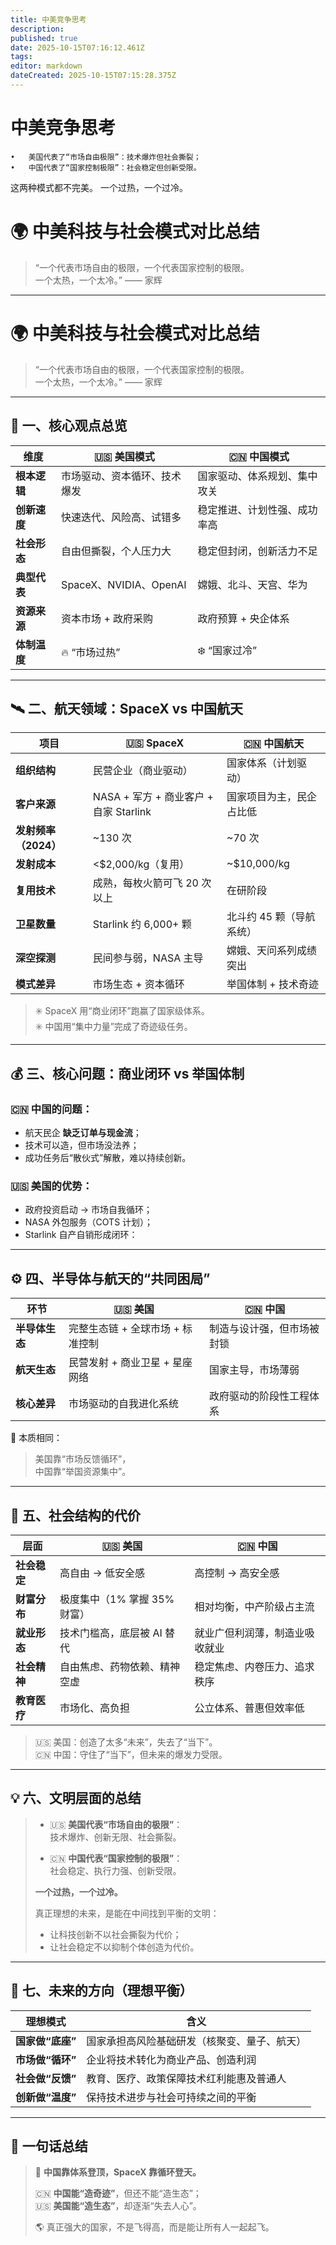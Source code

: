 ```yaml
---
title: 中美竞争思考
description: 
published: true
date: 2025-10-15T07:16:12.461Z
tags: 
editor: markdown
dateCreated: 2025-10-15T07:15:28.375Z
---
```


# 中美竞争思考
	•	美国代表了“市场自由极限”：技术爆炸但社会撕裂；
	•	中国代表了“国家控制极限”：社会稳定但创新受限。

这两种模式都不完美。
一个过热，一个过冷。 

# 🌍 中美科技与社会模式对比总结

> “一个代表市场自由的极限，一个代表国家控制的极限。  
> 一个太热，一个太冷。” —— 家辉

---

# 🌍 中美科技与社会模式对比总结

> “一个代表市场自由的极限，一个代表国家控制的极限。  
> 一个太热，一个太冷。” —— 家辉

---

## 🚀 一、核心观点总览

| 维度 | 🇺🇸 美国模式 | 🇨🇳 中国模式 |
|------|--------------|--------------|
| **根本逻辑** | 市场驱动、资本循环、技术爆发 | 国家驱动、体系规划、集中攻关 |
| **创新速度** | 快速迭代、风险高、试错多 | 稳定推进、计划性强、成功率高 |
| **社会形态** | 自由但撕裂，个人压力大 | 稳定但封闭，创新活力不足 |
| **典型代表** | SpaceX、NVIDIA、OpenAI | 嫦娥、北斗、天宫、华为 |
| **资源来源** | 资本市场 + 政府采购 | 政府预算 + 央企体系 |
| **体制温度** | 🔥 “市场过热” | ❄️ “国家过冷” |

---

## 🛰️ 二、航天领域：SpaceX vs 中国航天

| 项目 | 🇺🇸 SpaceX | 🇨🇳 中国航天 |
|-------|-------------|---------------|
| **组织结构** | 民营企业（商业驱动） | 国家体系（计划驱动） |
| **客户来源** | NASA + 军方 + 商业客户 + 自家 Starlink | 国家项目为主，民企占比低 |
| **发射频率（2024）** | ~130 次 | ~70 次 |
| **发射成本** | <$2,000/kg（复用） | ~$10,000/kg |
| **复用技术** | 成熟，每枚火箭可飞 20 次以上 | 在研阶段 |
| **卫星数量** | Starlink 约 6,000+ 颗 | 北斗约 45 颗（导航系统） |
| **深空探测** | 民间参与弱，NASA 主导 | 嫦娥、天问系列成绩突出 |
| **模式差异** | 市场生态 + 资本循环 | 举国体制 + 技术奇迹 |

> ✳️ SpaceX 用“商业闭环”跑赢了国家级体系。  
> ✳️ 中国用“集中力量”完成了奇迹级任务。  

---

## 💰 三、核心问题：商业闭环 vs 举国体制

### 🇨🇳 中国的问题：
- 航天民企 **缺乏订单与现金流**；  
- 技术可以造，但市场没法养；  
- 成功任务后“散伙式”解散，难以持续创新。  

### 🇺🇸 美国的优势：
- 政府投资启动 → 市场自我循环；  
- NASA 外包服务（COTS 计划）；  
- Starlink 自产自销形成闭环：  


---

## ⚙️ 四、半导体与航天的“共同困局”

| 环节 | 🇺🇸 美国 | 🇨🇳 中国 |
|-------|-----------|-----------|
| **半导体生态** | 完整生态链 + 全球市场 + 标准控制 | 制造与设计强，但市场被封锁 |
| **航天生态** | 民营发射 + 商业卫星 + 星座网络 | 国家主导，市场薄弱 |
| **核心差异** | 市场驱动的自我进化系统 | 政府驱动的阶段性工程体系 |

🧩 本质相同：  
> 美国靠“市场反馈循环”，  
> 中国靠“举国资源集中”。  

---

## 🧠 五、社会结构的代价

| 层面 | 🇺🇸 美国 | 🇨🇳 中国 |
|------|----------|----------|
| **社会稳定** | 高自由 → 低安全感 | 高控制 → 高安全感 |
| **财富分布** | 极度集中（1% 掌握 35% 财富） | 相对均衡，中产阶级占主流 |
| **就业形态** | 技术门槛高，底层被 AI 替代 | 就业广但利润薄，制造业吸收就业 |
| **社会精神** | 自由焦虑、药物依赖、精神空虚 | 稳定焦虑、内卷压力、追求秩序 |
| **教育医疗** | 市场化、高负担 | 公立体系、普惠但效率低 |

> 🇺🇸 美国：创造了太多“未来”，失去了“当下”。  
> 🇨🇳 中国：守住了“当下”，但未来的爆发力受限。  

---

## 💡 六、文明层面的总结

> - 🇺🇸 **美国代表“市场自由的极限”**：  
>   技术爆炸、创新无限、社会撕裂。  
>
> - 🇨🇳 **中国代表“国家控制的极限”**：  
>   社会稳定、执行力强、创新受限。  
>
> **一个过热，一个过冷。**  
>  
> 真正理想的未来，是能在中间找到平衡的文明：  
> - 让科技创新不以社会撕裂为代价；  
> - 让社会稳定不以抑制个体创造为代价。  

---

## 🔭 七、未来的方向（理想平衡）

| 理想模式 | 含义 |
|-----------|-------|
| **国家做“底座”** | 国家承担高风险基础研发（核聚变、量子、航天） |
| **市场做“循环”** | 企业将技术转化为商业产品、创造利润 |
| **社会做“反馈”** | 教育、医疗、政策保障技术红利能惠及普通人 |
| **创新做“温度”** | 保持技术进步与社会可持续之间的平衡 |

---

## 📘 一句话总结

> 🚀 **中国靠体系登顶，SpaceX 靠循环登天。**  
>  
> 🇨🇳 **中国能“造奇迹”**，但还不能“造生态”；  
> 🇺🇸 **美国能“造生态”**，却逐渐“失去人心”。  
>  
> 🌎 真正强大的国家，不是飞得高，而是能让所有人一起起飞。